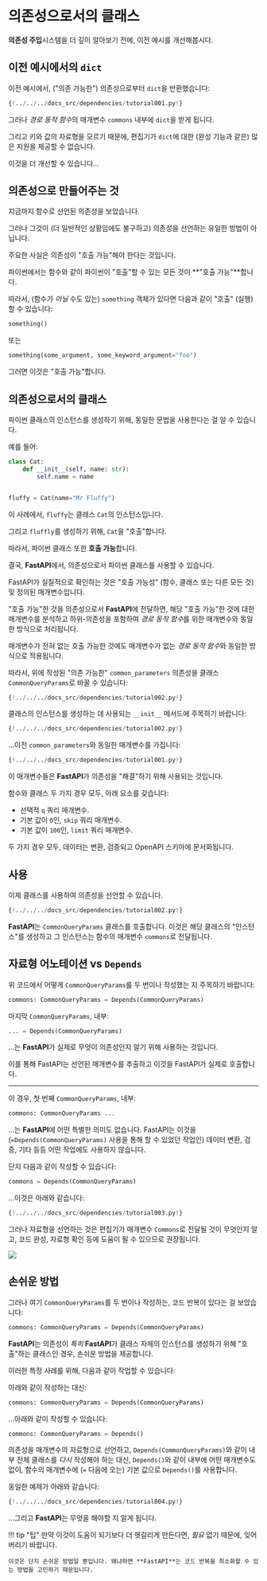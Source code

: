 # 의존성으로서의 클래스

**의존성 주입**시스템을 더 깊이 알아보기 전에, 이전 예시를 개선해봅시다.

## 이전 예시에서의 `dict`

이전 예시에서, ("의존 가능한") 의존성으로부터 `dict`을 반환했습니다:

```Python hl_lines="9"
{!../../../docs_src/dependencies/tutorial001.py!}
```

그러나 *경로 동작 함수*의 매개변수 `commons` 내부에 `dict`을 받게 됩니다.

그리고 키와 값의 자료형을 모르기 때문에, 편집기가 `dict`에 대한 (완성 기능과 같은) 많은 지원을 제공할 수 없습니다.

이것을 더 개선할 수 있습니다...

## 의존성으로 만들어주는 것

지금까지 함수로 선언된 의존성을 보았습니다.

그러나 그것이 (더 일반적인 상황임에도 불구하고) 의존성을 선언하는 유일한 방법이 아닙니다.

주요한 사실은 의존성이 "호출 가능"해야 한다는 것입니다.

파이썬에서는 함수와 같이 파이썬이 "호출"할 수 있는 모든 것이 **"호출 가능"**합니다.

따라서, (함수가 _아닐_ 수도 있는) `something` 객체가 있다면 다음과 같이 "호출" (실행) 할 수 있습니다:

```Python
something()
```

또는

```Python
something(some_argument, some_keyword_argument="foo")
```

그러면 이것은 "호출 가능"합니다.

## 의존성으로서의 클래스

파이썬 클래스의 인스턴스를 생성하기 위해, 동일한 문법을 사용한다는 걸 알 수 있습니다.

예를 들어: 

```Python
class Cat:
    def __init__(self, name: str):
        self.name = name


fluffy = Cat(name="Mr Fluffy")
```

이 사례에서, `fluffy`는 클래스 `Cat`의 인스턴스입니다.

그리고 `fluffly`를 생성하기 위해, `Cat`을 "호출"합니다.

따라서, 파이썬 클래스 또한 **호출 가능**합니다.

결국, **FastAPI**에서, 의존성으로서 파이썬 클래스를 사용할 수 있습니다.

FastAPI가 실질적으로 확인하는 것은 "호출 가능성" (함수, 클래스 또는 다른 모든 것) 및 정의된 매개변수입니다.

"호출 가능"한 것을 의존성으로서 **FastAPI**에 전달하면, 해당 "호출 가능"한 것에 대한 매개변수를 분석하고 하위-의존성을 포함하여 *경로 동작 함수*를 위한 매개변수와 동일한 방식으로 처리됩니다.

매개변수가 전혀 없는 호출 가능한 것에도 매개변수가 없는 *경로 동작 함수*와 동일한 방식으로 적용됩니다.

따라서, 위에 작성된 "의존 가능한" `common_parameters` 의존성을 클래스 `CommonQueryParams`로 바꿀 수 있습니다:

```Python hl_lines="11-15"
{!../../../docs_src/dependencies/tutorial002.py!}
```

클래스의 인스턴스를 생성하는 데 사용되는 `__init__` 메서드에 주목하기 바랍니다:

```Python hl_lines="12"
{!../../../docs_src/dependencies/tutorial002.py!}
```

...이전 `common_parameters`와 동일한 매개변수를 가집니다:

```Python hl_lines="8"
{!../../../docs_src/dependencies/tutorial001.py!}
```

이 매개변수들은 **FastAPI**가 의존성을 "해결"하기 위해 사용되는 것입니다.

함수와 클래스 두 가지 경우 모두, 아래 요소를 갖습니다:

* 선택적 `q` 쿼리 매개변수.
* 기본 값이 `0`인, `skip` 쿼리 매개변수.
* 기본 값이 `100`인, `limit` 쿼리 매개변수.

두 가지 경우 모두, 데이터는 변환, 검증되고 OpenAPI 스키마에 문서화됩니다.

## 사용

이제 클래스를 사용하여 의존성을 선언할 수 있습니다.

```Python hl_lines="19"
{!../../../docs_src/dependencies/tutorial002.py!}
```

**FastAPI**는 `CommonQueryParams` 클래스를 호출합니다. 이것은 해당 클래스의 "인스턴스"를 생성하고 그 인스턴스는 함수의 매개변수 `commons`로 전달됩니다.

## 자료형 어노테이션 vs `Depends`

위 코드에서 어떻게 `CommonQueryParams`를 두 번이나 작성했는 지 주목하기 바랍니다:

```Python
commons: CommonQueryParams = Depends(CommonQueryParams)
```

마지막 `CommonQueryParams`, 내부:

```Python
... = Depends(CommonQueryParams)
```

...는 **FastAPI**가 실제로 무엇이 의존성인지 알기 위해 사용하는 것입니다.

이를 통해 FastAPI는 선언된 매개변수를 추출하고 이것을 FastAPI가 실제로 호출합니다.

---

이 경우, 첫 번째 `CommonQueryParams`, 내부:

```Python
commons: CommonQueryParams ...
```

...는 **FastAPI**에 어떤 특별한 의미도 없습니다. FastAPI는 이것을 (`=Depends(CommonQueryParams)` 사용을 통해 할 수 있었던 작업인) 데이터 변환, 검증, 기타 등등 어떤 작업에도 사용하지 않습니다.

단지 다음과 같이 작성할 수 있습니다:

```Python
commons = Depends(CommonQueryParams)
```

...이것은 아래와 같습니다:

```Python hl_lines="19"
{!../../../docs_src/dependencies/tutorial003.py!}
```

그러나 자료형을 선언하는 것은 편집기가 매개변수 `Commons`로 전달될 것이 무엇인지 알고, 코드 완성, 자료형 확인 등에 도움이 될 수 있으므로 권장됩니다.

<img src="/img/tutorial/dependencies/image02.png">

## 손쉬운 방법

그러나 여기 `CommonQueryParams`를 두 번이나 작성하는, 코드 반복이 있다는 걸 보았습니다:

```Python
commons: CommonQueryParams = Depends(CommonQueryParams)
```

**FastAPI**는 의존성이 *특히* **FastAPI**가 클래스 자체의 인스턴스를 생성하기 위해 "호출"하는 클래스인 경우, 손쉬운 방법을 제공합니다.

이러한 특정 사례를 위해, 다음과 같이 작업할 수 있습니다:

아래와 같이 작성하는 대신:

```Python
commons: CommonQueryParams = Depends(CommonQueryParams)
```

...아래와 같이 작성할 수 있습니다:

```Python
commons: CommonQueryParams = Depends()
```

의존성을 매개변수의 자료형으로 선언하고, `Depends(CommonQueryParams)`와 같이 내부 전체 클래스를 *다시* 작성해야 하는 대신, `Depends()`와 같이 내부에 어떤 매개변수도 없이, 함수의 매개변수에 (`=` 다음에 오는) 기본 값으로 `Depends()`를 사용합니다.

동일한 예제가 아래와 같습니다:

```Python hl_lines="19"
{!../../../docs_src/dependencies/tutorial004.py!}
```

...그리고 **FastAPI**는 무엇을 해야할 지 알게 됩니다.

!!! tip "팁"
    만약 이것이 도움이 되기보다 더 헷갈리게 만든다면, *필요* 없기 때문에, 잊어버리기 바랍니다.

    이것은 단지 손쉬운 방법일 뿐입니다. 왜냐하면 **FastAPI**는 코드 반복을 최소화할 수 있는 방법을 고민하기 때문입니다.
